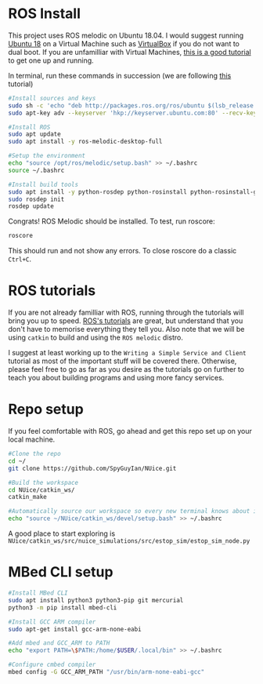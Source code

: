 # ROS Install

This project uses ROS melodic on Ubuntu 18.04. I would suggest running [Ubuntu 18](https://releases.ubuntu.com/18.04.5/) on a Virtual Machine such as [VirtualBox](https://www.virtualbox.org/wiki/Downloads) if you do not want to dual boot. If you are unfamilliar with Virtual Machines, [this is a good tutorial](https://linuxhint.com/install_ubuntu_18-04_virtualbox/) to get one up and running.

In terminal, run these commands in succession (we are following [this](http://wiki.ros.org/melodic/Installation) tutorial)
```bash
#Install sources and keys
sudo sh -c 'echo "deb http://packages.ros.org/ros/ubuntu $(lsb_release -sc) main" > /etc/apt/sources.list.d/ros-latest.list'
sudo apt-key adv --keyserver 'hkp://keyserver.ubuntu.com:80' --recv-key C1CF6E31E6BADE8868B172B4F42ED6FBAB17C654

#Install ROS
sudo apt update
sudo apt install -y ros-melodic-desktop-full

#Setup the environment
echo "source /opt/ros/melodic/setup.bash" >> ~/.bashrc
source ~/.bashrc

#Install build tools
sudo apt install -y python-rosdep python-rosinstall python-rosinstall-generator python-wstool build-essential
sudo rosdep init
rosdep update
```

Congrats! ROS Melodic should be installed. To test, run roscore:
```bash
roscore
```
This should run and not show any errors. To close roscore do a classic `Ctrl+C`.

# ROS tutorials
If you are not already familliar with ROS, running through the tutorials will bring you up to speed. [ROS's tutorials](http://wiki.ros.org/ROS/Tutorials/InstallingandConfiguringROSEnvironment) are great, but understand that you don't have to memorise everything they tell you. Also note that we will be using `catkin` to build and using the `ROS melodic` distro.

I suggest at least working up to the `Writing a Simple Service and Client` tutorial as most of the important stuff will be covered there. Otherwise, please feel free to go as far as you desire as the tutorials go on further to teach you about building programs and using more fancy services.

# Repo setup
If you feel comfortable with ROS, go ahead and get this repo set up on your local machine.

```bash
#Clone the repo
cd ~/
git clone https://github.com/SpyGuyIan/NUice.git

#Build the workspace
cd NUice/catkin_ws/
catkin_make

#Automatically source our workspace so every new terminal knows about it
echo "source ~/NUice/catkin_ws/devel/setup.bash" >> ~/.bashrc

```

A good place to start exploring is `NUice/catkin_ws/src/nuice_simulations/src/estop_sim/estop_sim_node.py`

# MBed CLI setup

```bash
#Install MBed CLI
sudo apt install python3 python3-pip git mercurial
python3 -m pip install mbed-cli

#Install GCC ARM compiler
sudo apt-get install gcc-arm-none-eabi

#Add mbed and GCC_ARM to PATH
echo "export PATH=\$PATH:/home/$USER/.local/bin" >> ~/.bashrc

#Configure cmbed compiler
mbed config -G GCC_ARM_PATH "/usr/bin/arm-none-eabi-gcc"


```
